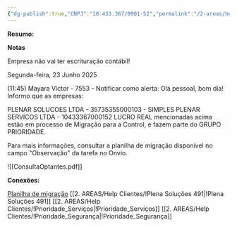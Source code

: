 ```yaml
---
{"dg-publish":true,"CNPJ":"10.433.367/0001-52","permalink":"/2-areas/help-clientes/plenar-servicos-492/","dgPassFrontmatter":true,"created":"2025-07-01T13:53:27.914-03:00","updated":"2025-07-11T09:27:25.764-03:00"}
---
```


**Resumo:**


**Notas**

Empresa não vai ter escrituração contábil!



Segunda-feira, 23 Junho 2025
 
(11:45) Mayara Víctor - 7553 - Notificar como alerta: Olá pessoal, bom dia!
Informo que as empresas:

PLENAR SOLUCOES LTDA - 35735355000103 - SIMPLES
PLENAR SERVICOS LTDA - 10433367000152  LUCRO REAL
mencionadas acima estão em processo de Migração para a Control, e fazem parte do GRUPO PRIORIDADE. 

Para mais informações, consultar a planilha de migração disponível no campo "Observação" da tarefa no Onvio.


![[ConsultaOptantes.pdf]]

**Conexões:**

[Planilha de migração](https://docs.google.com/spreadsheets/d/1sI70WlJbrCVgmJFaiPQBN4GtTGfJ_Mnl_Xf7HPehul4/edit?gid=1978312704#gid=1978312704)
[[2. AREAS/Help Clientes/!Plena Soluções 491\|!Plena Soluções 491]]
[[2. AREAS/Help Clientes/!Prioridade_Serviços\|!Prioridade_Serviços]]
[[2. AREAS/Help Clientes/!Prioridade_Segurança\|!Prioridade_Segurança]]
